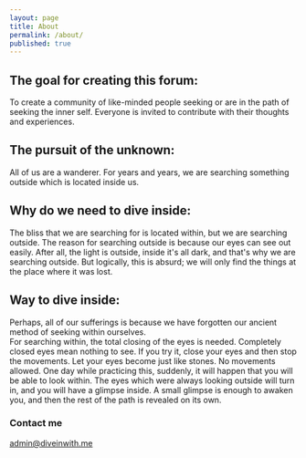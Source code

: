 ```yaml
---
layout: page
title: About
permalink: /about/
published: true
---
```


## The goal for creating this forum:
To create a community of like-minded people seeking or are in the path of seeking the inner self. Everyone is invited to contribute with their thoughts and experiences.

## The pursuit of the unknown:
All of us are a wanderer. For years and years, we are searching something outside which is located inside us.

## Why do we need to dive inside:
The bliss that we are searching for is located within, but we are searching outside.
The reason for searching outside is because our eyes can see out easily. After all, the light is outside, inside it's all dark, and that's why we are searching outside.
But logically, this is absurd; we will only find the things at the place where it was lost.

## Way to dive inside:
Perhaps, all of our sufferings is because we have forgotten our ancient method of seeking within ourselves.  
For searching within, the total closing of the eyes is needed. Completely closed eyes mean nothing to see.
If you try it, close your eyes and then stop the movements. Let your eyes become just like stones. No movements allowed. One day while practicing this, suddenly, it will happen that you will be able to look within. The eyes which were always looking outside will turn in, and you will have a glimpse inside. A small glimpse is enough to awaken you, and then the rest of the path is revealed on its own. 

### Contact me

[admin@diveinwith.me](mailto:admin@diveinwith.me)
